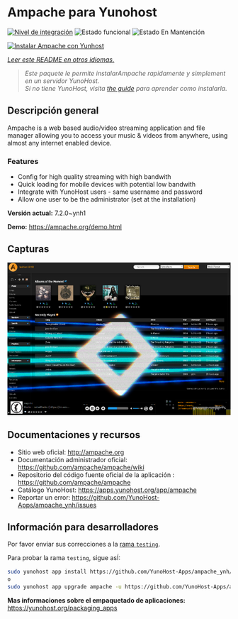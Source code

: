 <!--
Este archivo README esta generado automaticamente<https://github.com/YunoHost/apps/tree/master/tools/readme_generator>
No se debe editar a mano.
-->

# Ampache para Yunohost

[![Nivel de integración](https://apps.yunohost.org/badge/integration/ampache)](https://ci-apps.yunohost.org/ci/apps/ampache/)
![Estado funcional](https://apps.yunohost.org/badge/state/ampache)
![Estado En Mantención](https://apps.yunohost.org/badge/maintained/ampache)

[![Instalar Ampache con Yunhost](https://install-app.yunohost.org/install-with-yunohost.svg)](https://install-app.yunohost.org/?app=ampache)

*[Leer este README en otros idiomas.](./ALL_README.md)*

> *Este paquete le permite instalarAmpache rapidamente y simplement en un servidor YunoHost.*  
> *Si no tiene YunoHost, visita [the guide](https://yunohost.org/install) para aprender como instalarla.*

## Descripción general

Ampache is a web based audio/video streaming application and file manager allowing you to access your music & videos from anywhere, using almost any internet enabled device.

### Features

 * Config for high quality streaming with high bandwith
 * Quick loading for mobile devices with potential low bandwith
 * Integrate with YunoHost users - same username and password
 * Allow one user to be the administrator (set at the installation)

**Versión actual:** 7.2.0~ynh1

**Demo:** <https://ampache.org/demo.html>

## Capturas

![Captura de Ampache](./doc/screenshots/visualizer.png)

## Documentaciones y recursos

- Sitio web oficial: <http://ampache.org>
- Documentación administrador oficial: <https://github.com/ampache/ampache/wiki>
- Repositorio del código fuente oficial de la aplicación : <https://github.com/ampache/ampache>
- Catálogo YunoHost: <https://apps.yunohost.org/app/ampache>
- Reportar un error: <https://github.com/YunoHost-Apps/ampache_ynh/issues>

## Información para desarrolladores

Por favor enviar sus correcciones a la [rama `testing`](https://github.com/YunoHost-Apps/ampache_ynh/tree/testing).

Para probar la rama `testing`, sigue asÍ:

```bash
sudo yunohost app install https://github.com/YunoHost-Apps/ampache_ynh/tree/testing --debug
o
sudo yunohost app upgrade ampache -u https://github.com/YunoHost-Apps/ampache_ynh/tree/testing --debug
```

**Mas informaciones sobre el empaquetado de aplicaciones:** <https://yunohost.org/packaging_apps>
